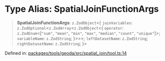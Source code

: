 # Type Alias: SpatialJoinFunctionArgs

> **SpatialJoinFunctionArgs**: `z.ZodObject`\<\{ `joinVariables`: `z.ZodOptional`\<`z.ZodArray`\<`z.ZodObject`\<\{ `operator`: `z.ZodEnum`\<\[`"sum"`, `"mean"`, `"min"`, `"max"`, `"median"`, `"count"`, `"unique"`\]\>; `variableName`: `z.ZodString`; \}\>\>\>; `leftDatasetName`: `z.ZodString`; `rightDatasetName`: `z.ZodString`; \}\>

Defined in: [packages/tools/geoda/src/spatial\_join/tool.ts:14](https://github.com/GeoDaCenter/openassistant/blob/bc4037be52d89829440fcc4aaa1010be73719d16/packages/tools/geoda/src/spatial_join/tool.ts#L14)
